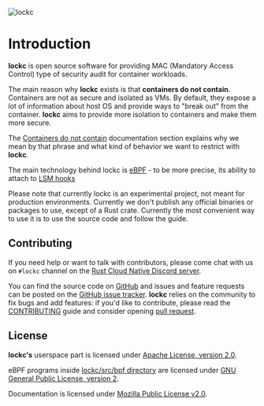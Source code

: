 ![lockc](https://lockc-project.github.io/images/logo-horizontal-lockc.png)

# Introduction

**lockc** is open source software for providing MAC (Mandatory Access Control)
type of security audit for container workloads.

The main reason why **lockc** exists is that **containers do not contain**.
Containers are not as secure and isolated as VMs. By default, they expose
a lot of information about host OS and provide ways to "break out" from the
container. **lockc** aims to provide more isolation to containers and make them
more secure.

The [Containers do not contain](containers-do-not-contain.md) documentation
section explains why we mean by that phrase and what kind of behavior we want
to restrict with **lockc**.

The main technology behind lockc is [eBPF](https://ebpf.io/) - to be more
precise, its ability to attach to [LSM hooks](https://www.kernel.org/doc/html/latest/bpf/bpf_lsm.html)

Please note that currently lockc is an experimental project, not meant for
production environments. Currently we don't publish any official binaries or
packages to use, except of a Rust crate. Currently the most convenient way
to use it is to use the source code and follow the guide.

## Contributing

If you need help or want to talk with contributors, please come chat with
us on `#lockc` channel on the [Rust Cloud Native Discord server](https://discord.gg/799cmsYB4q).

You can find the source code on [GitHub](https://github.com/lockc-project/lockc)
and issues and feature requests can be posted on the
[GitHub issue tracker](https://github.com/lockc-project/lockc/issues).
**lockc** relies on the community to fix bugs and add features: if you'd like
to contribute, please read the [CONTRIBUTING](https://github.com/lockc-project/lockc/blob/master/CONTRIBUTING.md)
guide and consider opening [pull request](https://github.com/lockc-project/lockc/pulls).

## License

**lockc's** userspace part is licensed under [Apache License, version 2.0](https://github.com/lockc-project/lockc/blob/main/LICENSE).

eBPF programs inside [lockc/src/bpf directory](https://github.com/lockc-project/lockc/tree/main/lockc/src/bpf)
are licensed under [GNU General Public License, version 2](https://github.com/lockc-project/lockc/blob/main/lockc/src/bpf/LICENSE).

Documentation is licensed under [Mozilla Public License v2.0](https://www.mozilla.org/MPL/2.0/).
